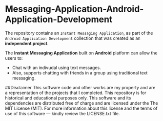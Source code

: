 # Messaging-Application-Android-Application-Development
The repository contains an `Instant Messaging Application`, as part of the `Android Application Development` collection that was created as an **independent project**. 

The **Instant Messaging Application** built on **Android** platform can allow the users to:
* Chat with an indivudal using text messages.
* Also, supports chatting with friends in a group using traditional text messaging.

##Disclaimer
This software code and other works are my property and are a representation of the projects that I completed. This repository is for historical and educational purposes only. This software and its dependencies are distributed free of charge and are licensed under the The MIT License (MIT). For more information about this license and the terms of use of this software &mdash; kindly review the LICENSE.txt file.
